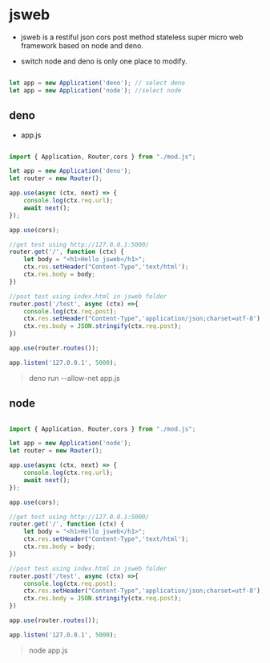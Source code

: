 # jsweb

- jsweb is a restiful json cors post method stateless super micro web framework based on node and deno.

- switch node and deno is only one place to modify.

```javascript

let app = new Application('deno'); // select deno
let app = new Application('node'); //select node

```

## deno

- app.js
  
```javascript

import { Application, Router,cors } from "./mod.js";

let app = new Application('deno');
let router = new Router();

app.use(async (ctx, next) => {  
    console.log(ctx.req.url);
    await next();
});

app.use(cors);

//get test using http://127.0.0.1:5000/
router.get('/', function (ctx) {
    let body = "<h1>Hello jsweb</h1>";
    ctx.res.setHeader("Content-Type",'text/html');
    ctx.res.body = body;
})

//post test using index.html in jsweb folder
router.post('/test', async (ctx) =>{
    console.log(ctx.req.post);
    ctx.res.setHeader("Content-Type",'application/json;charset=utf-8');
    ctx.res.body = JSON.stringify(ctx.req.post);
})

app.use(router.routes());

app.listen('127.0.0.1', 5000);

```

> deno run --allow-net app.js

## node

```javascript

import { Application, Router,cors } from "./mod.js";

let app = new Application('node');
let router = new Router();

app.use(async (ctx, next) => {  
    console.log(ctx.req.url);
    await next();
});

app.use(cors);

//get test using http://127.0.0.1:5000/
router.get('/', function (ctx) {
    let body = "<h1>Hello jsweb</h1>";
    ctx.res.setHeader("Content-Type",'text/html');
    ctx.res.body = body;
})

//post test using index.html in jsweb folder
router.post('/test', async (ctx) =>{
    console.log(ctx.req.post);
    ctx.res.setHeader("Content-Type",'application/json;charset=utf-8');
    ctx.res.body = JSON.stringify(ctx.req.post);
})

app.use(router.routes());

app.listen('127.0.0.1', 5000);

```

> node app.js